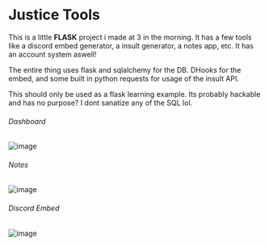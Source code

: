 # Justice Tools
This is a little **FLASK** project i made at 3 in the morning. 
It has a few tools like a discord embed generator, a insult
generator, a notes app, etc. It has an account system aswell!

The entire thing uses flask and sqlalchemy for the DB.
DHooks for the embed, and some built in python requests for usage of the
insult API.

This should only be used as a flask learning example. Its probably hackable
and has no purpose? I dont sanatize any of the SQL lol.

###### Dashboard
![image](https://user-images.githubusercontent.com/65798268/159150771-d6d055a6-e267-4da8-a959-7864405c3297.png)

###### Notes
![image](https://user-images.githubusercontent.com/65798268/159150791-a3a07c97-dfc7-4ab2-85f4-6150ee755e0c.png)

###### Discord Embed
![image](https://user-images.githubusercontent.com/65798268/159150788-8f30d21b-a3bb-40ae-bcd7-daaa9040d0dc.png)

